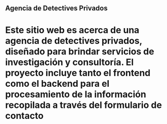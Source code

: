 ## Agencia de Detectives Privados ## 
 # Este sitio web es acerca de una agencia de detectives privados, diseñado para brindar servicios de investigación y consultoría. El proyecto incluye tanto el frontend como el backend para el procesamiento de la información recopilada a través del formulario de contacto 
 